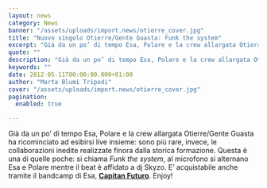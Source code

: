 ```yaml
---
layout: news
category: News
banner: "/assets/uploads/import.news/otierre_cover.jpg"
title: "Nuovo singolo Otierre/Gente Guasta: Funk the system"
excerpt: "Già da un po’ di tempo Esa, Polare e la crew allargata Otierre/Gente Guasta ha ricominciato ad esibirsi live insieme: sono più rare, invece, le collaborazioni inedite realizzate finora dalla storica formazione. Questa è una di quelle poche: si chiama Funk the system, al microfono si alternano Esa e Polare mentre il beat è affidato [&hellip"
quote: ""
description: "Già da un po’ di tempo Esa, Polare e la crew allargata Otierre/Gente Guasta ha ricominciato ad esibirsi live insieme: sono più rare, invece, le collaborazioni inedite realizzate finora dalla storica formazione. Questa è una di quelle poche: si chiama Funk the system, al microfono si alternano Esa e Polare mentre il beat è affidato [&hellip"
keywords: ""
date: 2012-05-11T00:00:00.000+01:00
author: "Marta Blumi Tripodi"
cover: "/assets/uploads/import.news/otierre_cover.jpg"
pagination:
  enabled: true

---
```


Già da un po’ di tempo Esa, Polare e la crew allargata Otierre/Gente Guasta ha ricominciato ad esibirsi live insieme: sono più rare, invece, le collaborazioni inedite realizzate finora dalla storica formazione. Questa è una di quelle poche: si chiama _Funk the system_, al microfono si alternano Esa e Polare mentre il beat è affidato a dj Skyzo. E’ acquistabile anche tramite il bandcamp di Esa, **[Capitan Futuro](https://captainfuturo.bandcamp.com/track/funkthesystem "http://captainfuturo.bandcamp.com/track/funkthesystem")**. Enjoy!

  